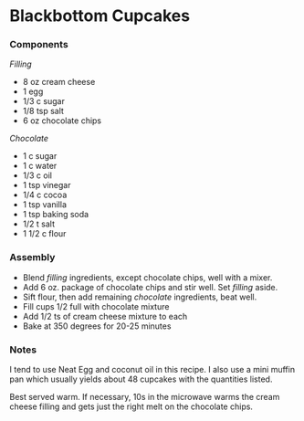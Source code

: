 # Blackbottom Cupcakes

### Components

_Filling_
* 8 oz cream cheese
* 1 egg
* 1/3 c sugar
* 1/8 tsp salt
* 6 oz chocolate chips

_Chocolate_
* 1 c sugar
* 1 c water
* 1/3 c oil
* 1 tsp vinegar
* 1/4 c cocoa
* 1 tsp vanilla
* 1 tsp baking soda
* 1/2 t salt
* 1 1/2 c flour

### Assembly
* Blend _filling_ ingredients, except chocolate chips, well with a mixer.
* Add 6 oz. package of chocolate chips and stir well. Set _filling_ aside.
* Sift flour, then add remaining _chocolate_ ingredients, beat well.
* Fill cups 1/2 full with chocolate mixture
* Add 1/2 ts of cream cheese mixture to each
* Bake at 350 degrees for 20-25 minutes

### Notes
I tend to use Neat Egg and coconut oil in this recipe.
I also use a mini muffin pan which usually yields about
48 cupcakes with the quantities listed.

Best served warm. If necessary, 10s in the microwave warms the cream cheese filling and gets just the right melt on the chocolate chips.

